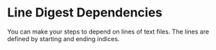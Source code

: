 # Line Digest Dependencies

You can make your steps to depend on lines of text files. The lines are defined by starting and ending indices.

